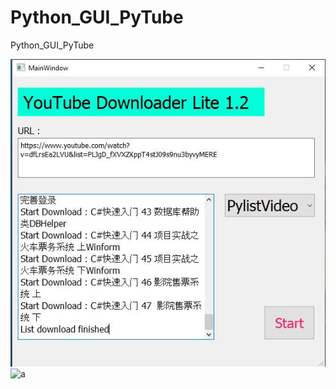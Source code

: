 # Python_GUI_PyTube
 Python_GUI_PyTube
 

<img src="/Picture/Test.JPG" alt="a"/>
<img src="/Picture/P1.JPG" alt="a"/>